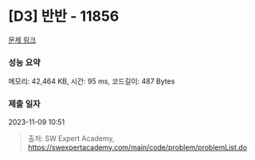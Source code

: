 # [D3] 반반 - 11856 

[문제 링크](https://swexpertacademy.com/main/code/problem/problemDetail.do?contestProbId=AXjS1GXqZ8gDFATi) 

### 성능 요약

메모리: 42,464 KB, 시간: 95 ms, 코드길이: 487 Bytes

### 제출 일자

2023-11-09 10:51



> 출처: SW Expert Academy, https://swexpertacademy.com/main/code/problem/problemList.do